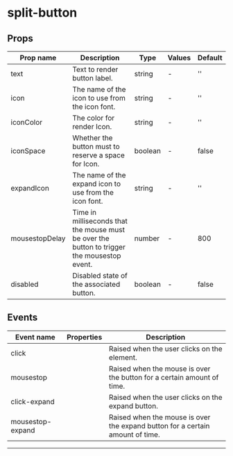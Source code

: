 # split-button

## Props

| Prop name      | Description                                                                                 | Type    | Values | Default |
| -------------- | ------------------------------------------------------------------------------------------- | ------- | ------ | ------- |
| text           | Text to render button label.                                                                | string  | -      | ''      |
| icon           | The name of the icon to use from the icon font.                                             | string  | -      | ''      |
| iconColor      | The color for render Icon.                                                                  | string  | -      | ''      |
| iconSpace      | Whether the button must to reserve a space for Icon.                                        | boolean | -      | false   |
| expandIcon     | The name of the expand icon to use from the icon font.                                      | string  | -      | ''      |
| mousestopDelay | Time in milliseconds that the mouse must be over the button to trigger the mousestop event. | number  | -      | 800     |
| disabled       | Disabled state of the associated button.                                                    | boolean | -      | false   |

## Events

| Event name       | Properties | Description                                                                   |
| ---------------- | ---------- | ----------------------------------------------------------------------------- |
| click            |            | Raised when the user clicks on the element.                                   |
| mousestop        |            | Raised when the mouse is over the button for a certain amount of time.        |
| click-expand     |            | Raised when the user clicks on the expand button.                             |
| mousestop-expand |            | Raised when the mouse is over the expand button for a certain amount of time. |

---
